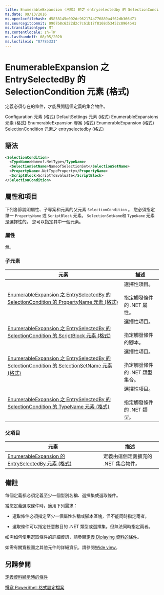 ```yaml
---
title: EnumerableExpansion (格式) 的之 entryselectedby 的 SelectionCondition 元素 |Microsoft Docs
ms.date: 09/13/2016
ms.openlocfilehash: d5858145e092dc962174a776889a4f62db366d71
ms.sourcegitcommit: 0907b8c6322d2c7c61b17f8168d53452c8964b41
ms.translationtype: MT
ms.contentlocale: zh-TW
ms.lasthandoff: 08/05/2020
ms.locfileid: "87785331"
---
```

# <a name="selectioncondition-element-for-entryselectedby-for-enumerableexpansion-format"></a>EnumerableExpansion 之 EntrySelectedBy 的 SelectionCondition 元素 (格式)

定義必須存在的條件，才能展開這個定義的集合物件。

Configuration 元素 (格式) DefaultSettings 元素 (格式) EnumerableExpansions 元素 (格式) EnumerableExpansion 專案 (格式) EnumerableExpansion (格式) SelectionCondition 元素之 entryselectedby (格式) 

## <a name="syntax"></a>語法

```xml
<SelectionCondition>
  <TypeName>Nameof.NetType</TypeName>
  <SelectionSetName>NameofSelectionSet</SelectionSetName>
  <PropertyName>.NetTypeProperty</PropertyName>
  <ScriptBlock>ScriptToEvaluate</ScriptBlock>
</SelectionCondition>
```

## <a name="attributes-and-elements"></a>屬性和項目

下列各節說明屬性、子專案和元素的父元素 `SelectionCondition` 。 您必須指定單一 `PropertyName` 或 `ScriptBlock` 元素。 `SelectionSetName`和 `TypeName` 元素是選擇性的。 您可以指定其中一個元素。

### <a name="attributes"></a>屬性

無。

### <a name="child-elements"></a>子元素

|元素|描述|
|-------------|-----------------|
|[EnumerableExpansion 之 EntrySelectedBy 的 SelectionCondition 的 PropertyName 元素 (格式)](./propertyname-element-for-selectioncondition-for-entryselectedby-for-enumerableexpansion-format.md)|選擇性項目。<br /><br /> 指定觸發條件的 .NET 屬性。|
|[EnumerableExpansion 之 EntrySelectedBy 的 SelectionCondition 的 ScriptBlock 元素 (格式)](./scriptblock-element-for-selectioncondition-for-entryselectedby-for-enumerableexpansion-format.md)|選擇性項目。<br /><br /> 指定觸發條件的腳本。|
|[EnumerableExpansion 之 EntrySelectedBy 的 SelectionCondition 的 SelectionSetName 元素 (格式)](./selectionsetname-element-for-selectioncondition-for-entryselectedby-for-enumerableexpansion-format.md)|選擇性項目。<br /><br /> 指定觸發條件的 .NET 類型集合。|
|[EnumerableExpansion 之 EntrySelectedBy 的 SelectionCondition 的 TypeName 元素 (格式)](./typename-element-for-selectioncondition-for-entryselectedby-for-enumerableexpansion-format.md)|選擇性項目。<br /><br /> 指定觸發條件的 .NET 類型。|

### <a name="parent-elements"></a>父項目

|元素|描述|
|-------------|-----------------|
|[EnumerableExpansion 的 EntrySelectedBy 元素 (格式)](./entryselectedby-element-for-enumerableexpansion-format.md)|定義由這個定義擴充的 .NET 集合物件。|

## <a name="remarks"></a>備註

每個定義都必須定義至少一個型別名稱、選擇集或選取條件。

當您定義選取條件時，適用下列需求：

- 選取條件必須指定至少一個屬性名稱或腳本區塊，但不能同時指定兩者。

- 選取條件可以指定任意數目的 .NET 類型或選擇集，但無法同時指定兩者。

如需如何使用選取條件的詳細資訊，請參閱[定義 Diplaying 資料的條件](./defining-conditions-for-displaying-data.md)。

如需有關寬視圖之其他元件的詳細資訊，請參閱[Wide view](./creating-a-wide-view.md)。

## <a name="see-also"></a>另請參閱

[定義資料顯示時的條件](./defining-conditions-for-displaying-data.md)

[撰寫 PowerShell 格式設定檔案](./writing-a-powershell-formatting-file.md)
